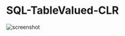 # SQL-TableValued-CLR

![screenshot](https://httpsimage.com/v2/3f554f60-e5f2-40e8-b04f-126f45273fd4.png)
